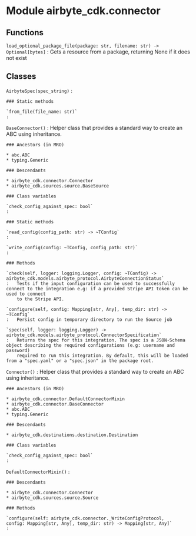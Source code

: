 Module airbyte_cdk.connector
============================

Functions
---------

    
`load_optional_package_file(package: str, filename: str) ‑> Optional[bytes]`
:   Gets a resource from a package, returning None if it does not exist

Classes
-------

`AirbyteSpec(spec_string)`
:   

    ### Static methods

    `from_file(file_name: str)`
    :

`BaseConnector()`
:   Helper class that provides a standard way to create an ABC using
    inheritance.

    ### Ancestors (in MRO)

    * abc.ABC
    * typing.Generic

    ### Descendants

    * airbyte_cdk.connector.Connector
    * airbyte_cdk.sources.source.BaseSource

    ### Class variables

    `check_config_against_spec: bool`
    :

    ### Static methods

    `read_config(config_path: str) ‑> ~TConfig`
    :

    `write_config(config: ~TConfig, config_path: str)`
    :

    ### Methods

    `check(self, logger: logging.Logger, config: ~TConfig) ‑> airbyte_cdk.models.airbyte_protocol.AirbyteConnectionStatus`
    :   Tests if the input configuration can be used to successfully connect to the integration e.g: if a provided Stripe API token can be used to connect
        to the Stripe API.

    `configure(self, config: Mapping[str, Any], temp_dir: str) ‑> ~TConfig`
    :   Persist config in temporary directory to run the Source job

    `spec(self, logger: logging.Logger) ‑> airbyte_cdk.models.airbyte_protocol.ConnectorSpecification`
    :   Returns the spec for this integration. The spec is a JSON-Schema object describing the required configurations (e.g: username and password)
        required to run this integration. By default, this will be loaded from a "spec.yaml" or a "spec.json" in the package root.

`Connector()`
:   Helper class that provides a standard way to create an ABC using
    inheritance.

    ### Ancestors (in MRO)

    * airbyte_cdk.connector.DefaultConnectorMixin
    * airbyte_cdk.connector.BaseConnector
    * abc.ABC
    * typing.Generic

    ### Descendants

    * airbyte_cdk.destinations.destination.Destination

    ### Class variables

    `check_config_against_spec: bool`
    :

`DefaultConnectorMixin()`
:   

    ### Descendants

    * airbyte_cdk.connector.Connector
    * airbyte_cdk.sources.source.Source

    ### Methods

    `configure(self: airbyte_cdk.connector._WriteConfigProtocol, config: Mapping[str, Any], temp_dir: str) ‑> Mapping[str, Any]`
    :